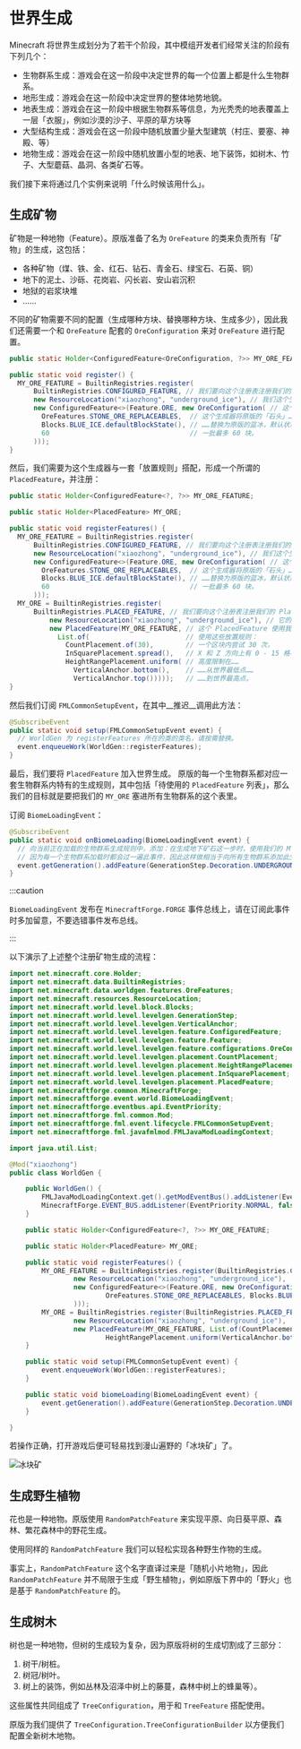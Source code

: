 # 世界生成

Minecraft 将世界生成划分为了若干个阶段，其中模组开发者们经常关注的阶段有下列几个：

  - 生物群系生成：游戏会在这一阶段中决定世界的每一个位置上都是什么生物群系。
  - 地形生成：游戏会在这一阶段中决定世界的整体地势地貌。
  - 地表生成：游戏会在这一阶段中根据生物群系等信息，为光秃秃的地表覆盖上一层「衣服」，例如沙漠的沙子、平原的草方块等
  - 大型结构生成：游戏会在这一阶段中随机放置少量大型建筑（村庄、要塞、神殿、等）
  - 地物生成：游戏会在这一阶段中随机放置小型的地表、地下装饰，如树木、竹子、大型蘑菇、晶洞、各类矿石等。

我们接下来将通过几个实例来说明「什么时候该用什么」。

## 生成矿物

矿物是一种地物（Feature）。原版准备了名为 `OreFeature` 的类来负责所有「矿物」的生成，这包括：

  - 各种矿物（煤、铁、金、红石、钻石、青金石、绿宝石、石英、铜）
  - 地下的泥土、沙砾、花岗岩、闪长岩、安山岩沉积
  - 地狱的岩浆块堆
  - ……

不同的矿物需要不同的配置（生成哪种方块、替换哪种方块、生成多少），因此我们还需要一个和 `OreFeature` 配套的 `OreConfiguration` 来对 `OreFeature` 进行配置。

```java
public static Holder<ConfiguredFeature<OreConfiguration, ?>> MY_ORE_FEATURE;

public static void register() {
  MY_ORE_FEATURE = BuiltinRegistries.register(
      BuiltinRegistries.CONFIGURED_FEATURE, // 我们要向这个注册表注册我们的生成器。
      new ResourceLocation("xiaozhong", "underground_ice"), // 我们这个生成器的名字是 xiaozhong:underground_ice。
      new ConfiguredFeature<>(Feature.ORE, new OreConfiguration( // 这个生成器基于 Feature.ORE，配置如下：
        OreFeatures.STONE_ORE_REPLACEABLES,  // 这个生成器将原版的「石头」……
        Blocks.BLUE_ICE.defaultBlockState(), // ……替换为原版的蓝冰，默认状态，
        60                                   // 一批最多 60 块。
      )));
}
```

然后，我们需要为这个生成器与一套「放置规则」搭配，形成一个所谓的 `PlacedFeature`，并注册：

```java
public static Holder<ConfiguredFeature<?, ?>> MY_ORE_FEATURE;

public static Holder<PlacedFeature> MY_ORE;

public static void registerFeatures() {
  MY_ORE_FEATURE = BuiltinRegistries.register(
      BuiltinRegistries.CONFIGURED_FEATURE, // 我们要向这个注册表注册我们的生成器。
      new ResourceLocation("xiaozhong", "underground_ice"), // 我们这个生成器的名字是 xiaozhong:underground_ice。
      new ConfiguredFeature<>(Feature.ORE, new OreConfiguration( // 这个生成器基于 Feature.ORE，配置如下：
        OreFeatures.STONE_ORE_REPLACEABLES,  // 这个生成器将原版的「石头」……
        Blocks.BLUE_ICE.defaultBlockState(), // ……替换为原版的蓝冰，默认状态，
        60                                   // 一批最多 60 块。
      )));
  MY_ORE = BuiltinRegistries.register(
      BuiltinRegistries.PLACED_FEATURE, // 我们要向这个注册表注册我们的 PlacedFeature。
          new ResourceLocation("xiaozhong", "underground_ice"), // 它的名字是 xiaozhong:underground_ice。
          new PlacedFeature(MY_ORE_FEATURE, // 这个 PlacedFeature 使用我们刚刚注册的 MY_ORE_FEATURE
            List.of(                        // 使用这些放置规则：
              CountPlacement.of(30),        // 一个区块内尝试 30 次，
              InSquarePlacement.spread(),   // X 和 Z 方向上有 0 - 15 格不等的随机漂移，
              HeightRangePlacement.uniform( // 高度限制在……
                VerticalAnchor.bottom(),    // ……从世界最低点……
                VerticalAnchor.top()))));   // ……到世界最高点。
}
```

然后我们订阅 `FMLCommonSetupEvent`，在其中__推迟__调用此方法：

```java
@SubscribeEvent
public static void setup(FMLCommonSetupEvent event) {
  // WorldGen 为 registerFeatures 所在的类的类名，请按需替换。
  event.enqueueWork(WorldGen::registerFeatures);
}
```

最后，我们要将 `PlacedFeature` 加入世界生成。
原版的每一个生物群系都对应一套生物群系内特有的生成规则，其中包括「待使用的 `PlacedFeature` 列表」，那么我们的目标就是要把我们的 `MY_ORE` 塞进所有生物群系的这个表里。

订阅 `BiomeLoadingEvent`：

```java
@SubscribeEvent
public static void onBiomeLoading(BiomeLoadingEvent event) {
  // 向当前正在加载的生物群系生成规则中，添加：在生成地下矿石这一步时，使用我们的 MY_ORE
  // 因为每一个生物群系加载时都会过一遍此事件，因此这样做相当于向所有生物群系添加此生成器。
  event.getGeneration().addFeature(GenerationStep.Decoration.UNDERGROUND_ORES, Features.MY_ORE);
}
```

:::caution

`BiomeLoadingEvent` 发布在 `MinecraftForge.FORGE` 事件总线上，请在订阅此事件时多加留意，不要选错事件发布总线。

:::

以下演示了上述整个注册矿物生成的流程：

```java
import net.minecraft.core.Holder;
import net.minecraft.data.BuiltinRegistries;
import net.minecraft.data.worldgen.features.OreFeatures;
import net.minecraft.resources.ResourceLocation;
import net.minecraft.world.level.block.Blocks;
import net.minecraft.world.level.levelgen.GenerationStep;
import net.minecraft.world.level.levelgen.VerticalAnchor;
import net.minecraft.world.level.levelgen.feature.ConfiguredFeature;
import net.minecraft.world.level.levelgen.feature.Feature;
import net.minecraft.world.level.levelgen.feature.configurations.OreConfiguration;
import net.minecraft.world.level.levelgen.placement.CountPlacement;
import net.minecraft.world.level.levelgen.placement.HeightRangePlacement;
import net.minecraft.world.level.levelgen.placement.InSquarePlacement;
import net.minecraft.world.level.levelgen.placement.PlacedFeature;
import net.minecraftforge.common.MinecraftForge;
import net.minecraftforge.event.world.BiomeLoadingEvent;
import net.minecraftforge.eventbus.api.EventPriority;
import net.minecraftforge.fml.common.Mod;
import net.minecraftforge.fml.event.lifecycle.FMLCommonSetupEvent;
import net.minecraftforge.fml.javafmlmod.FMLJavaModLoadingContext;

import java.util.List;

@Mod("xiaozhong")
public class WorldGen {

    public WorldGen() {
        FMLJavaModLoadingContext.get().getModEventBus().addListener(EventPriority.NORMAL, false, FMLCommonSetupEvent.class, WorldGen::setup);
        MinecraftForge.EVENT_BUS.addListener(EventPriority.NORMAL, false, BiomeLoadingEvent.class, WorldGen::biomeLoading);
    }

    public static Holder<ConfiguredFeature<?, ?>> MY_ORE_FEATURE;

    public static Holder<PlacedFeature> MY_ORE;

    public static void registerFeatures() {
        MY_ORE_FEATURE = BuiltinRegistries.register(BuiltinRegistries.CONFIGURED_FEATURE,
                new ResourceLocation("xiaozhong", "underground_ice"),
                new ConfiguredFeature<>(Feature.ORE, new OreConfiguration(
                        OreFeatures.STONE_ORE_REPLACEABLES, Blocks.BLUE_ICE.defaultBlockState(), 60
                )));
        MY_ORE = BuiltinRegistries.register(BuiltinRegistries.PLACED_FEATURE,
                new ResourceLocation("xiaozhong", "underground_ice"),
                new PlacedFeature(MY_ORE_FEATURE, List.of(CountPlacement.of(30), InSquarePlacement.spread(),
                        HeightRangePlacement.uniform(VerticalAnchor.bottom(), VerticalAnchor.top()))));
    }

    public static void setup(FMLCommonSetupEvent event) {
        event.enqueueWork(WorldGen::registerFeatures);
    }

    public static void biomeLoading(BiomeLoadingEvent event) {
        event.getGeneration().addFeature(GenerationStep.Decoration.UNDERGROUND_ORES, Features.newOres);
    }

}
```


若操作正确，打开游戏后便可轻易找到漫山遍野的「冰块矿」了。

![冰块矿](./ice-ore.png)

## 生成野生植物

花也是一种地物。原版使用 `RandomPatchFeature` 来实现平原、向日葵平原、森林、繁花森林中的野花生成。

使用同样的 `RandomPatchFeature` 我们可以轻松实现各种野生作物的生成。


事实上，`RandomPatchFeature` 这个名字直译过来是「随机小片地物」，因此 `RandomPatchFeature` 并不局限于生成「野生植物」，例如原版下界中的「野火」也是基于 `RandomPatchFeature` 的。

## 生成树木

树也是一种地物，但树的生成较为复杂，因为原版将树的生成切割成了三部分：

  1. 树干/树桩。
  2. 树冠/树叶。
  3. 树上的装饰，例如丛林及沼泽中树上的藤蔓，森林中树上的蜂巢等）。

这些属性共同组成了 `TreeConfiguration`，用于和 `TreeFeature` 搭配使用。

原版为我们提供了 `TreeConfiguration.TreeConfigurationBuilder` 以方便我们配置全新树木地物。